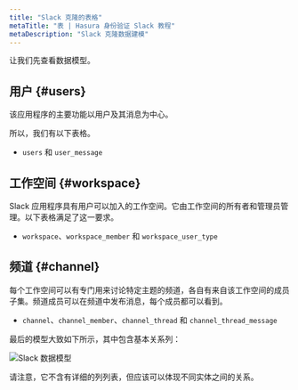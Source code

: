 ```yaml
---
title: "Slack 克隆的表格"
metaTitle: "表 | Hasura 身份验证 Slack 教程"
metaDescription: "Slack 克隆数据建模"
---
```


让我们先查看数据模型。

## 用户 {#users}

该应用程序的主要功能以用户及其消息为中心。

所以，我们有以下表格。

- `users` 和 `user_message`

## 工作空间 {#workspace}

Slack 应用程序具有用户可以加入的工作空间。它由工作空间的所有者和管理员管理。以下表格满足了这一要求。

- `workspace`、`workspace_member` 和 `workspace_user_type`

## 频道 {#channel}

每个工作空间可以有专门用来讨论特定主题的频道，各自有来自该工作空间的成员子集。频道成员可以在频道中发布消息，每个成员都可以看到。

- `channel`、`channel_member`、`channel_thread` 和 `channel_thread_message`

最后的模型大致如下所示，其中包含基本关系列：

![Slack 数据模型](https://graphql-engine-cdn.hasura.io/learn-hasura/assets/graphql-hasura-auth/slack-datamodel.png)

请注意，它不含有详细的列列表，但应该可以体现不同实体之间的关系。
